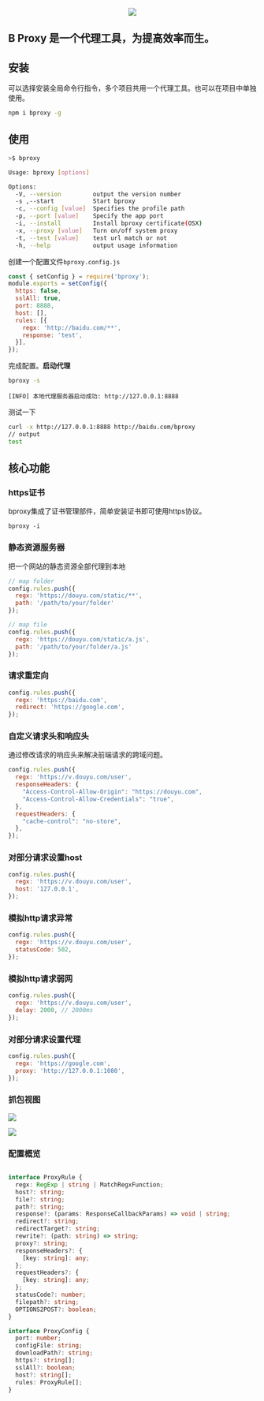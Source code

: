 <p align="center">
  <img src="https://zobor.github.io/666/assets/favicon.svg" />
</p>

B Proxy 是一个代理工具，为提高效率而生。
--------



## 安装

可以选择安装全局命令行指令，多个项目共用一个代理工具。也可以在项目中单独使用。

```bash
npm i bproxy -g
```

## 使用

```sh
>$ bproxy
```

```bash
Usage: bproxy [options]

Options:
  -V, --version         output the version number
  -s ,--start           Start bproxy
  -c, --config [value]  Specifies the profile path
  -p, --port [value]    Specify the app port
  -i, --install         Install bproxy certificate(OSX)
  -x, --proxy [value]   Turn on/off system proxy
  -t, --test [value]    test url match or not
  -h, --help            output usage information
```

创建一个配置文件`bproxy.config.js`

```js
const { setConfig } = require('bproxy');
module.exports = setConfig({
  https: false,
  sslAll: true,
  port: 8888,
  host: [],
  rules: [{
    regx: 'http://baidu.com/**',
    response: 'test',
  }],
});
```

完成配置。**启动代理**

```sh
bproxy -s
```

```te
[INFO] 本地代理服务器启动成功: http://127.0.0.1:8888
```

测试一下

```bash
curl -x http://127.0.0.1:8888 http://baidu.com/bproxy
// output
test
```

## 核心功能

### https证书

bproxy集成了证书管理部件，简单安装证书即可使用https协议。

```
bproxy -i
```

### 静态资源服务器

把一个网站的静态资源全部代理到本地

```js
// map folder
config.rules.push({
  regx: 'https://douyu.com/static/**',
  path: '/path/to/your/folder'
});

// map file
config.rules.push({
  regx: 'https://douyu.com/static/a.js',
  path: '/path/to/your/folder/a.js'
});
```

### 请求重定向
```js
config.rules.push({
  regx: 'https://baidu.com',
  redirect: 'https://google.com',
});
```

### 自定义请求头和响应头
通过修改请求的响应头来解决前端请求的跨域问题。
```js
config.rules.push({
  regx: 'https://v.douyu.com/user',
  responseHeaders: {
    "Access-Control-Allow-Origin": "https://douyu.com",
    "Access-Control-Allow-Credentials": "true",
  },
  requestHeaders: {
    "cache-control": "no-store",
  },
});
```

### 对部分请求设置host
```js
config.rules.push({
  regx: 'https://v.douyu.com/user',
  host: '127.0.0.1',
});
```

### 模拟http请求异常
```js
config.rules.push({
  regx: 'https://v.douyu.com/user',
  statusCode: 502,
});
```

### 模拟http请求弱网
```js
config.rules.push({
  regx: 'https://v.douyu.com/user',
  delay: 2000, // 2000ms
});
```

### 对部分请求设置代理
```js
config.rules.push({
  regx: 'https://google.com',
  proxy: 'http://127.0.0.1:1080',
});
```

### 抓包视图

![](https://sta-op.douyucdn.cn/butterfly-java/2021/11/04/9647ad27b97ba02ee68d9ef85c705228.png)

![](https://sta-op-test.douyucdn.cn/front-publish/fed-ci-weekly-develop/kiDVmQVax5y7lVR9U0w4W5ELUU4TQjs8-1635128256557.png)

### 配置概览
```ts

interface ProxyRule {
  regx: RegExp | string | MatchRegxFunction;
  host?: string;
  file?: string;
  path?: string;
  response?: (params: ResponseCallbackParams) => void | string;
  redirect?: string;
  redirectTarget?: string;
  rewrite?: (path: string) => string;
  proxy?: string;
  responseHeaders?: {
    [key: string]: any;
  };
  requestHeaders?: {
    [key: string]: any;
  };
  statusCode?: number;
  filepath?: string;
  OPTIONS2POST?: boolean;
}

interface ProxyConfig {
  port: number;
  configFile: string;
  downloadPath?: string;
  https?: string[];
  sslAll?: boolean;
  host?: string[];
  rules: ProxyRule[];
}
```

